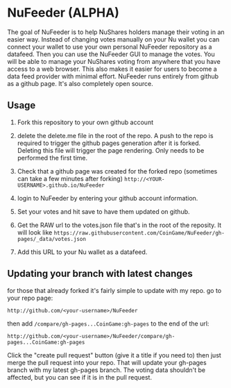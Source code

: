 # NuFeeder (ALPHA)

The goal of NuFeeder is to help NuShares holders manage their voting in an easier way. Instead of changing votes manually on your Nu wallet you can connect your wallet to use your own personal NuFeeder repository as a datafeed. Then you can use the NuFeeder GUI to manage the votes. You will be able to manage your NuShares voting from anywhere that you have access to a web browser. This also makes it easier for users to become a data feed provider with minimal effort. NuFeeder runs entirely from github as a github page. It's also completely open source. 

## Usage

1. Fork this repository to your own github account

1. delete the delete.me file in the root of the repo. A push to the repo is required to trigger the github pages generation after it is forked. Deleting this file will trigger the page rendering. Only needs to be performed the first time.

1. Check that a github page was created for the forked repo (sometimes can take a few minutes after forking) `http://<YOUR-USERNAME>.github.io/NuFeeder`

1. login to NuFeeder by entering your github account information.

1. Set your votes and hit save to have them updated on github. 

1. Get the RAW url to the votes.json file that's in the root of the reposity. It will look like `https://raw.githubusercontent.com/CoinGame/NuFeeder/gh-pages/_data/votes.json`

1. Add this URL to your Nu wallet as a datafeed.

## Updating your branch with latest changes
for those that already forked it's fairly simple to update with my repo. go to your repo page:

`http://github.com/<your-username>/NuFeeder`

then add `/compare/gh-pages...CoinGame:gh-pages` to the end of the url:

`http://github.com/<your-username>/NuFeeder/compare/gh-pages...CoinGame:gh-pages`

Click the "create pull request" button (give it a title if you need to) then just merge the pull request into your repo. That will update your gh-pages branch with my latest gh-pages branch. The voting data shouldn't be affected, but you can see if it is in the pull request.


